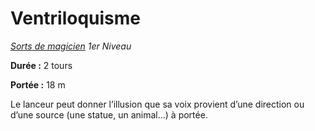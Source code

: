 # Ventriloquisme


*[Sorts de magicien](../Sorts_de_magicien.md) 1er Niveau*

**Durée :** 2 tours

**Portée :** 18 m

Le lanceur peut donner l’illusion que sa voix provient d’une direction
ou d’une source (une statue, un animal…) à portée.